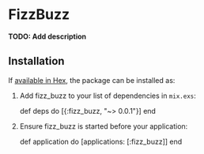 # FizzBuzz

**TODO: Add description**

## Installation

If [available in Hex](https://hex.pm/docs/publish), the package can be installed as:

  1. Add fizz_buzz to your list of dependencies in `mix.exs`:

        def deps do
          [{:fizz_buzz, "~> 0.0.1"}]
        end

  2. Ensure fizz_buzz is started before your application:

        def application do
          [applications: [:fizz_buzz]]
        end

